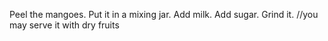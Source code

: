 Peel the mangoes.
Put it in a mixing jar.
Add milk.
Add sugar.
Grind it.
//you may serve it with dry fruits
